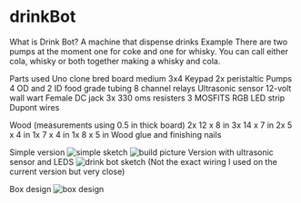 # drinkBot
What is Drink Bot?
A machine that dispense drinks
Example
There are two pumps at the moment one for coke and one for whisky. You can call either cola, whisky or both together making a whisky and cola.

Parts used
Uno clone
bred board medium
3x4 Keypad
2x peristaltic Pumps
4 OD and 2 ID food grade tubing
8 channel relays
Ultrasonic sensor
12-volt wall wart
Female DC jack
3x 330 oms resisters
3 MOSFITS
RGB LED strip
Dupont wires

Wood (measurements using 0.5 in thick board)
2x 12 x 8 in
3x 14 x 7 in
2x 5 x 4 in
1x 7 x 4 in
1x 8 x 5 in
Wood glue and finishing nails

Simple version
<img src="drinkBot/images/simpleSkatch.jpg" alt="simple sketch" title="Optional title">
<img src="/drinkBot\images\buildPic.jpg" alt="build picture" title="Optional title">
Version with ultrasonic sensor and LEDS
<img src="/drinkBot\images\DrinkBotsketch.png" alt="drink bot sketch" title="Optional title">
(Not the exact wiring I used on the current version but very close)

Box design
<img src="/drinkBot\images\boxDesign.JPG" alt="box design " title="Optional title">
